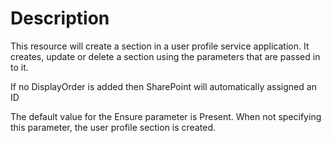 # Description

This resource will create a section in a user profile service application. It
creates, update or delete a section using the parameters that are passed in to
it.

If no DisplayOrder is added then SharePoint will automatically assigned an ID

The default value for the Ensure parameter is Present. When not specifying this
parameter, the user profile section is created.
